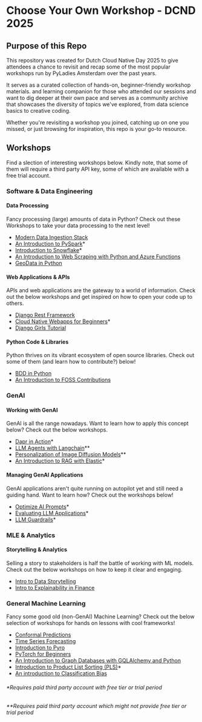 # Choose Your Own Workshop - DCND 2025

## Purpose of this Repo
This repository was created for Dutch Cloud Native Day 2025 to give attendees a chance to revisit and recap some of the most popular workshops run by PyLadies Amsterdam over the past years.

It serves as a curated collection of hands-on, beginner-friendly workshop materials. and learning companion for those who attended our sessions and want to dig deeper at their own pace and serves as a community archive that showcases the diversity of topics we've explored, from data science basics to creative coding.

Whether you're revisiting a workshop you joined, catching up on one you missed, or just browsing for inspiration, this repo is your go-to resource.

## Workshops
Find a slection of interesting workshops below. Kindly note, that some of them will require a third party API key, some of which are available with a free trial account.

### Software & Data Engineering
#### Data Processing
Fancy processing (large) amounts of data in Python? Check out these Workshops to take your data processing to the next level!
- [Modern Data Ingestion Stack](https://github.com/pyladiesams/data-ingestion-modern-stack-apr2025)
- [An Introduction to PySpark](https://github.com/pyladiesams/pyspark-nov2019)*
- [Introduction to Snowflake](https://github.com/pyladiesams/snowflake-apr2023)*
- [An Introduction to Web Scraping with Python and Azure Functions](https://github.com/pyladiesams/web-scraping-beginner-may2021)
- [GeoData in Python](https://github.com/pyladiesams/geodata-in-python-oct2023)

#### Web Applications & APIs
APIs and web applications are the gateway to a world of information. Check out the below workshops and get inspired on how to open your code up to others.
- [Django Rest Framework](https://github.com/pyladiesams/101-django-rest-framework-jan2023)
- [Cloud Native Webapps for Beginners](https://github.com/pyladiesams/cloud-native-web-app-beginner-aug2022)*
- [Django Girls Tutorial](https://github.com/pyladiesams/django-girls-build-a-blog-beginner-sep2022)

#### Python Code & Libraries
Python thrives on its vibrant ecosystem of open source libraries. Check out some of them (and learn how to contribute?) below!
- [BDD in Python](https://github.com/pyladiesams/bdd-with-python-mar2025)
- [An Introduction to FOSS Contributions](https://github.com/pyladiesams/FOSS-beginner-jan2021)


### GenAI
#### Working with GenAI
GenAI is all the range nowadays. Want to learn how to apply this concept below? Check out the below workshops.
- [Dapr in Action](https://github.com/pyladiesams/dapr-in-action-may2025)*
- [LLM Agents with Langchain](https://github.com/pyladiesams/introduction-to-llm-agents-with-langchain-jun2024)**
- [Personalization of Image Diffusion Models](https://github.com/pyladiesams/personalization-with-text-to-image-diffusion-models-feb2024)**
- [An Introduction to RAG with Elastic](https://github.com/pyladiesams/intro-RAG-elastic-apr2024)*

#### Managing GenAI Applications
GenAI applications aren't quite running on autopilot yet and still need a guiding hand. Want to learn how? Check out the workshops below!
- [Optimize AI Prompts](https://github.com/pyladiesams/optimize-ai-prompts-jun2025)*
- [Evaluating LLM Applications](https://github.com/pyladiesams/eval-llm-based-apps-jan2025)*
- [LLM Guardrails](https://github.com/pyladiesams/llm-guardrails-jul2024)*

### MLE & Analytics
#### Storytelling & Analytics
Selling a story to stakeholders is half the battle of working with ML models. Check out the below workshops on how to keep it clear and engaging.
- [Intro to Data Storytelling](https://github.com/pyladiesams/intro-data-storytelling-dec2024)
- [Intro to Explainability in Finance](https://github.com/pyladiesams/intro-to-explainabilty-in-finance-oct2024)

### General Machine Learning
Fancy some good old (non-GenAI) Machine Learning? Check out the below selection of workshops for hands on lessons with cool frameworks!
- [Conformal Predictions](https://github.com/pyladiesams/conformal-prediction-jan2024)
- [Time Series Forecasting](https://github.com/pyladiesams/time-series-forecasting-sep2023)
- [Introduction to Pyro](https://github.com/pyladiesams/pyro-may2023)
- [PyTorch for Beginners](https://github.com/pyladiesams/deepLearningPyTorch-beginner-nov2022)
- [An Introduction to Graph Databases with GQLAlchemy and Python](https://github.com/pyladiesams/graphdbs-gqlalchemy-beginner-mar2022)
- [Introduction to Product List Sorting (PLS)](https://github.com/pyladiesams/product-sorting-beginner-sep2021)*
- [An introduction to Classification Bias](https://github.com/pyladiesams/classification-bias-beginner-apr2021)

###### *Requires paid third party account with free tier or trial period
###### **Requires paid third party account which might not provide free tier or trial period
